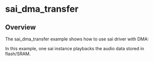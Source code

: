 # sai_dma_transfer

## Overview
The sai_dma_transfer example shows how to use sai driver with DMA:

In this example, one sai instance playbacks the audio data stored in flash/SRAM.
